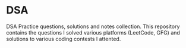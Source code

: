 # DSA
DSA Practice questions, solutions and notes collection. This repository contains the questions I solved various platforms (LeetCode, GFG) and solutions to various coding contests I attented.
